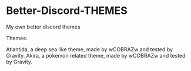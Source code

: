 # Better-Discord-THEMES
My own better discord themes

Themes:

Atlantida, a deep sea like theme, made by wCOBRAZw and tested by Gravity.
Akira, a pokemon related theme, made by wCOBRAZw and tested by Gravity.
